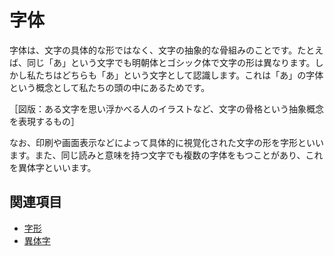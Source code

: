 # 字体

字体は、文字の具体的な形ではなく、文字の抽象的な骨組みのことです。たとえば、同じ「あ」という文字でも明朝体とゴシック体で文字の形は異なります。しかし私たちはどちらも「あ」という文字として認識します。これは「あ」の字体という概念として私たちの頭の中にあるためです。

［図版：ある文字を思い浮かべる人のイラストなど、文字の骨格という抽象概念を表現するもの］

なお、印刷や画面表示などによって具体的に視覚化された文字の形を字形といいます。また、同じ読みと意味を持つ文字でも複数の字体をもつことがあり、これを異体字といいます。

## 関連項目

- [字形](./jikei.md)
- [異体字](./itaiji.md)
